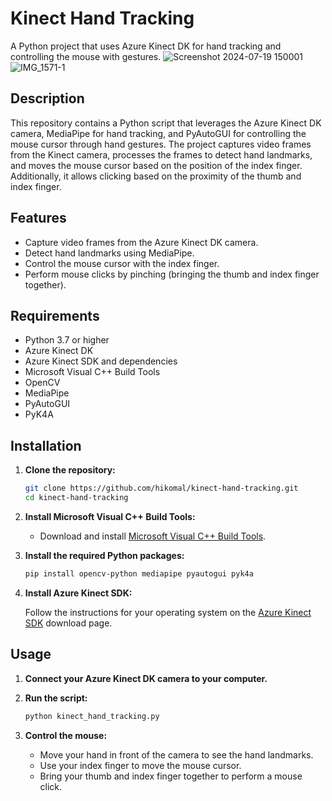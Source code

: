 # Kinect Hand Tracking

A Python project that uses Azure Kinect DK for hand tracking and controlling the mouse with gestures.
![Screenshot 2024-07-19 150001](https://github.com/user-attachments/assets/83fb4299-be9d-4c0e-8d43-4eef44e01487)
![IMG_1571-1](https://github.com/user-attachments/assets/fc1f393d-4801-4e8f-adb0-8e606fc1a08e)

## Description

This repository contains a Python script that leverages the Azure Kinect DK camera, MediaPipe for hand tracking, and PyAutoGUI for controlling the mouse cursor through hand gestures. The project captures video frames from the Kinect camera, processes the frames to detect hand landmarks, and moves the mouse cursor based on the position of the index finger. Additionally, it allows clicking based on the proximity of the thumb and index finger.

## Features

- Capture video frames from the Azure Kinect DK camera.
- Detect hand landmarks using MediaPipe.
- Control the mouse cursor with the index finger.
- Perform mouse clicks by pinching (bringing the thumb and index finger together).

## Requirements

- Python 3.7 or higher
- Azure Kinect DK
- Azure Kinect SDK and dependencies
- Microsoft Visual C++ Build Tools
- OpenCV
- MediaPipe
- PyAutoGUI
- PyK4A

## Installation

1. **Clone the repository:**

    ```sh
    git clone https://github.com/hikomal/kinect-hand-tracking.git
    cd kinect-hand-tracking
    ```

2. **Install Microsoft Visual C++ Build Tools:**

    - Download and install [Microsoft Visual C++ Build Tools](https://visualstudio.microsoft.com/visual-cpp-build-tools/).

3. **Install the required Python packages:**

    ```sh
    pip install opencv-python mediapipe pyautogui pyk4a
    ```

4. **Install Azure Kinect SDK:**
   
   Follow the instructions for your operating system on the [Azure Kinect SDK](https://docs.microsoft.com/en-us/azure/kinect-dk/sdk-download) download page.

## Usage

1. **Connect your Azure Kinect DK camera to your computer.**

2. **Run the script:**

    ```sh
    python kinect_hand_tracking.py
    ```

3. **Control the mouse:**

    - Move your hand in front of the camera to see the hand landmarks.
    - Use your index finger to move the mouse cursor.
    - Bring your thumb and index finger together to perform a mouse click.
